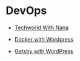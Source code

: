 # DevOps

- [Techworld With Nana](https://www.techworld-with-nana.com)

- [Docker with Wordpress](https://dev.to/lampewebdev/how-to-get-wordpress-running-with-docker-4mg6)

- [Gatsby with WordPress](https://www.gatsbyjs.com/guides/wordpress/)
